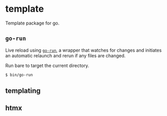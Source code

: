 # template

Template package for go.

## `go-run`

Live reload using [`go-run`](https://github.com/grackleclub/go-run), a wrapper that watches for changes and initiates an automatic relaunch and rerun if any files are changed.

Run bare to target the current directory.
```sh
$ bin/go-run
```

## templating

## htmx

